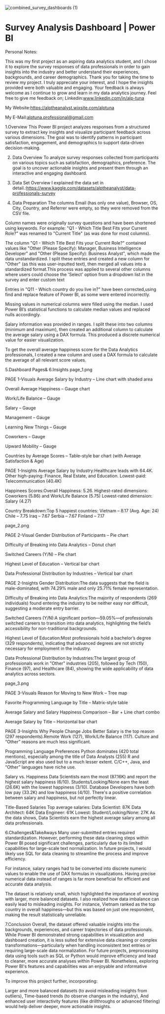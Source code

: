 ![combined_survey_dashboards (1)](https://github.com/user-attachments/assets/0b967af3-32be-46f8-8b02-a55719b1b130)

# Survey Analysis Dashboard | Power BI

Personal Notes:

This was my first project as an aspiring data analytics student, and I chose it to explore the survey responses of data professionals in order to gain insights into the industry and better understand their experiences, backgrounds, and career demographics.
Thank you for taking the time to review my project. I truly appreciate your interest, and I hope the insights provided were both valuable and engaging. Your feedback is always welcome as I continue to grow and learn in my data analytics journey.
Feel free to give me feedback on;
Linkedin:www.linkedin.com/in/alp-tuna

My Website:https://alptheanalyst.wixsite.com/alptuna

My E-Mail:alptuna.professional@gmail.com

1.Overview
This Power BI project analyzes responses from a structured survey to extract key insights and visualize participant feedback across various dimensions. The goal was to identify patterns in participant satisfaction, engagement, and demographics to support data-driven decision-making.

2. Data Overview
To analyze survey responses collected from participants on various topics such as satisfaction, demographics, preference. The goal is to uncover actionable insights and present them through an interactive and engaging dashboard.

3. Data Set Overview
I explained the data set in detail.:https://www.kaggle.com/datasets/alptheanalyst/data-professionals-survey

4. Data Preparation
The columns Email (has only one value), Browser, OS, City, Country, and Referrer were empty, so they were removed from the CSV file.

Column names were originally survey questions and have been shortened using keywords. For example: "Q1 - Which Title Best Fits your Current Role?" was renamed to "Current Title" (as was done for most columns).

The column "Q1 - Which Title Best Fits your Current Role?" contained values like "Other (Please Specify): Manager, Business Intelligence Developer" and "Other (Please Specify): Business Analyst", which made the data unstandardized. I split these entries and created a new column for "Other" (as this was user-inputted text), then merged all values into a standardized format.This process was applied to several other columns where users could choose the 'Select' option from a dropdown list in the survey and enter custom text

Entries in "Q11 - Which country do you live in?" have been corrected,using find and replace feature of Power BI, as some were entered incorrectly.

Missing values in numerical columns were filled using the median. I used Power BI’s statistical functions to calculate median values and replaced nulls accordingly.

Salary information was provided in ranges. I split these into two columns (minimum and maximum), then created an additional column to calculate the average salary using a DAX formula. This produced a discrete numerical value for easier visualization.

To get the overall average happiness score for the Data Analytics professionals, I created a new column and used a DAX formula to calculate the average of all relevant score values.

5.Dashboard Pages& 6.Insights
page_1.png

PAGE 1-Visuals
Average Salary by Industry – Line chart with shaded area

Overall Average Happiness – Gauge chart

Work/Life Balance – Gauge

Salary – Gauge

Management – Gauge

Learning New Things – Gauge

Coworkers – Gauge

Upward Mobility – Gauge

Countries by Average Scores – Table-style bar chart (with Average Satisfaction & Age)

PAGE 1-Insights
Average Salary by Industry:Healthcare leads with 64.4K. Other high-paying: Finance, Real Estate, and Education. Lowest-paid: Telecommunication (40.4K)

Happinees Scores:Overall Happiness: 5.26. Highest-rated dimensions: Coworkers (5.86) and Work/Life Balance (5.75) Lowest-rated dimension: Salary (4.27)

Country Breakdown:Top 5 happiest countries: Vietnam – 8.17 (Avg. Age: 24) Chile – 7.75 Iraq – 7.67 Serbia – 7.67 Finland – 7.17

page_2.png

PAGE 2-Visual
Gender Distribution of Participants – Pie chart

Difficulty of Breaking into Data Analytics – Donut chart

Switched Careers (Y/N) – Pie chart

Highest Level of Education – Vertical bar chart

Data Professional Distribution by Industries – Vertical bar chart

PAGE 2-Insights
Gender Distribution:The data suggests that the field is male-dominated, with 74.29% male and only 25.71% female representation.

Difficulty of Breaking into Data Analytics:The majority of respondents (269 individuals) found entering the industry to be neither easy nor difficult, suggesting a moderate entry barrier.

Switched Careers (Y/N):A significant portion—59.05%—of professionals switched careers to transition into data analytics, highlighting the field’s accessibility for non-traditional backgrounds.

Highest Level of Education:Most professionals hold a bachelor’s degree (329 respondents), indicating that advanced degrees are not strictly necessary for employment in the industry.

Data Professional Distribution by Industries:The largest group of professionals work in "Other" industries (205), followed by Tech (150), Finance (97), and Healthcare (84), showing the wide applicability of data analytics across sectors.

page_3.png

PAGE 3-Visuals
Reason for Moving to New Work – Tree map

Favorite Programming Language by Title – Matrix-style table

Average Salary and Salary Happiness Comparison – Bar + Line chart combo

Average Salary by Title – Horizontal bar chart

PAGE 3-Insights
Why People Change Jobs Better Salary is the top reason (297 respondents).Remote Work (127), Work/Life Balance (117). Culture and “Other” reasons are much less significant.

Programming Language Preferences Python dominates (420 total mentions), especially among the title of Data Analysts (255) R and JavaScript are also used but to a much lesser extent. C/C++, Java, and “Other” languages have niche use.

Salary vs. Happiness Data Scientists earn the most (87.16K) and report the highest salary happiness (6/10). Students/Looking/None earn the least (26.6K) with the lowest happiness (3/10). Database Developers have both low pay (33.2K) and low happiness (4/10). There's a positive correlation between salary and happiness, but not perfectly linear.

Title-Based Salaries Top average salaries: Data Scientist: 87K Data Architect: 64K Data Engineer: 61K Lowest: Student/Looking/None: 27K As the data shows, Data Scientists earn the highest average salary among all data professionals.

6.Challenges&TakeAways
Many user-submitted entries required standardization. However, performing these data cleaning steps within Power BI posed significant challenges, particularly due to its limited capabilities for large-scale text normalization. In future projects, I would likely use SQL for data cleaning to streamline the process and improve efficiency.

For instance, salary ranges had to be converted into discrete numeric values to enable the use of DAX formulas in visualizations. Having precise numerical data instead of ranges is far more beneficial for efficient and accurate data analysis.

The dataset is relatively small, which highlighted the importance of working with larger, more balanced datasets. I also realized how data imbalance can easily lead to misleading insights. For instance, Vietnam ranked as the top country in overall happiness—but this was based on just one respondent, making the result statistically unreliable.

7.Conclusion
Overall, the dataset offered valuable insights into the backgrounds, experiences, and career trajectories of data professionals. While Power BI demonstrated strong capabilities in visualization and dashboard creation, it is less suited for extensive data cleaning or complex transformations—particularly when handling inconsistent text entries or requiring large-scale data normalization. For future projects, preprocessing data using tools such as SQL or Python would improve efficiency and lead to cleaner, more accurate analyses within Power BI. Nonetheless, exploring Power BI's features and capabilities was an enjoyable and informative experience.

To improve this project further, incorporating:

Larger and more balanced datasets (to avoid misleading insights from outliers),
Time-based trends (to observe changes in the industry),
And enhanced user interactivity features (like drillthroughs or advanced filtering) would help deliver deeper, more actionable insights.
